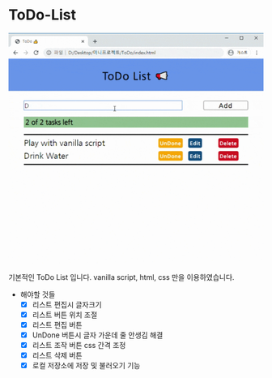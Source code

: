 # ToDo-List

<div style="text-align: center">
  <img src='main_pic.gif'></img>
</div>

기본적인 ToDo List 입니다.
vanilla script, html, css 만을 이용하였습니다.

- 해야할 것들
  - [x] 리스트 편집시 글자크기
  - [x] 리스트 버튼 위치 조절
  - [x] 리스트 편집 버튼
  - [x] UnDone 버튼시 글자 가운데 줄 안생김 해결
  - [x] 리스트 조작 버튼 css 간격 조정
  - [x] 리스트 삭제 버튼
  - [x] 로컬 저장소에 저장 및 불러오기 기능
